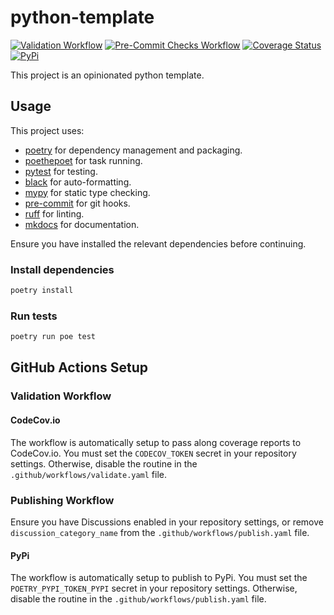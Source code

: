 # python-template

[![Validation Workflow](https://github.com/mbeacom/python-template/actions/workflows/validate.yaml/badge.svg?branch=main&event=push)](https://github.com/mbeacom/python-template/actions/workflows/validate.yaml)
[![Pre-Commit Checks Workflow](https://github.com/mbeacom/python-template/actions/workflows/pre-commit.yaml/badge.svg?branch=main&event=push)](https://github.com/mbeacom/python-template/actions/workflows/pre-commit.yaml)
[![Coverage Status](https://codecov.io/github/mbeacom/python-template/coverage.svg?branch=main)](https://codecov.io/github/mbeacom/python-template?branch=main)
[![PyPi](https://img.shields.io/pypi/v/python-template-x)](https://pypi.org/project/python-template-x/)

This project is an opinionated python template.

## Usage

This project uses:

- [poetry](https://python-poetry.org/) for dependency management and packaging.
- [poethepoet](https://poethepoet.natn.io/) for task running.
- [pytest](https://docs.pytest.org/en/stable/) for testing.
- [black](https://black.readthedocs.io/en/stable/) for auto-formatting.
- [mypy](https://mypy.readthedocs.io/en/stable/) for static type checking.
- [pre-commit](https://pre-commit.com/) for git hooks.
- [ruff](https://beta.ruff.rs/docs/) for linting.
- [mkdocs](https://www.mkdocs.org/) for documentation.

Ensure you have installed the relevant dependencies before continuing.

### Install dependencies

```bash
poetry install
```

### Run tests

```bash
poetry run poe test
```

## GitHub Actions Setup

### Validation Workflow

#### CodeCov.io

The workflow is automatically setup to pass along coverage reports to CodeCov.io.
You must set the `CODECOV_TOKEN` secret in your repository settings.
Otherwise, disable the routine in the `.github/workflows/validate.yaml` file.

### Publishing Workflow

Ensure you have Discussions enabled in your repository settings,
or remove `discussion_category_name` from the `.github/workflows/publish.yaml` file.

#### PyPi

The workflow is automatically setup to publish to PyPi.
You must set the `POETRY_PYPI_TOKEN_PYPI` secret in your repository settings.
Otherwise, disable the routine in the `.github/workflows/publish.yaml` file.
